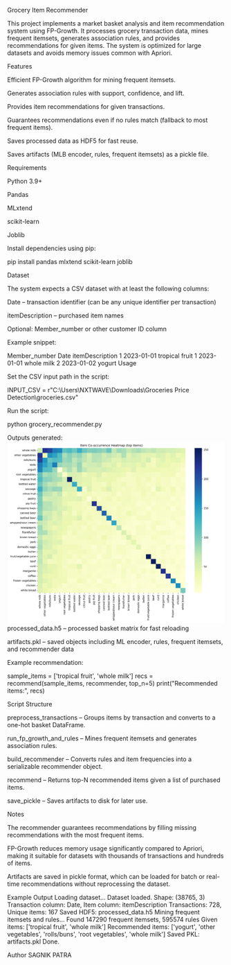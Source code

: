 Grocery Item Recommender

This project implements a market basket analysis and item recommendation system using FP-Growth. It processes grocery transaction data, mines frequent itemsets, generates association rules, and provides recommendations for given items. The system is optimized for large datasets and avoids memory issues common with Apriori.

Features

Efficient FP-Growth algorithm for mining frequent itemsets.

Generates association rules with support, confidence, and lift.

Provides item recommendations for given transactions.

Guarantees recommendations even if no rules match (fallback to most frequent items).

Saves processed data as HDF5 for fast reuse.

Saves artifacts (MLB encoder, rules, frequent itemsets) as a pickle file.

Requirements

Python 3.9+

Pandas

MLxtend

scikit-learn

Joblib

Install dependencies using pip:

pip install pandas mlxtend scikit-learn joblib

Dataset

The system expects a CSV dataset with at least the following columns:

Date – transaction identifier (can be any unique identifier per transaction)

itemDescription – purchased item names

Optional: Member_number or other customer ID column

Example snippet:

Member_number	Date	itemDescription
1	2023-01-01	tropical fruit
1	2023-01-01	whole milk
2	2023-01-02	yogurt
Usage

Set the CSV input path in the script:

INPUT_CSV = r"C:\Users\NXTWAVE\Downloads\Groceries Price Detection\groceries.csv"


Run the script:

python grocery_recommender.py


Outputs generated:
![Confusion Matrix Heatmap](cooccurrence_heatmap_topN.png)
processed_data.h5 – processed basket matrix for fast reloading

artifacts.pkl – saved objects including ML encoder, rules, frequent itemsets, and recommender data

Example recommendation:

sample_items = ['tropical fruit', 'whole milk']
recs = recommend(sample_items, recommender, top_n=5)
print("Recommended items:", recs)

Script Structure

preprocess_transactions – Groups items by transaction and converts to a one-hot basket DataFrame.

run_fp_growth_and_rules – Mines frequent itemsets and generates association rules.

build_recommender – Converts rules and item frequencies into a serializable recommender object.

recommend – Returns top-N recommended items given a list of purchased items.

save_pickle – Saves artifacts to disk for later use.

Notes

The recommender guarantees recommendations by filling missing recommendations with the most frequent items.

FP-Growth reduces memory usage significantly compared to Apriori, making it suitable for datasets with thousands of transactions and hundreds of items.

Artifacts are saved in pickle format, which can be loaded for batch or real-time recommendations without reprocessing the dataset.

Example Output
Loading dataset...
Dataset loaded. Shape: (38765, 3)
Transaction column: Date, Item column: itemDescription
Transactions: 728, Unique items: 167
Saved HDF5: processed_data.h5
Mining frequent itemsets and rules...
Found 147290 frequent itemsets, 595574 rules
Given items: ['tropical fruit', 'whole milk']
Recommended items: ['yogurt', 'other vegetables', 'rolls/buns', 'root vegetables', 'whole milk']
Saved PKL: artifacts.pkl
Done.

Author
SAGNIK PATRA
